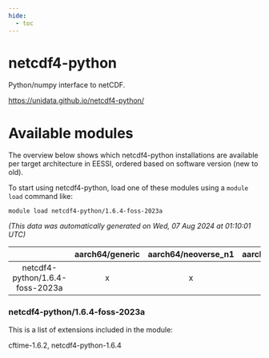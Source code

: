 ```yaml
---
hide:
  - toc
---
```


netcdf4-python
==============


Python/numpy interface to netCDF.

https://unidata.github.io/netcdf4-python/
# Available modules


The overview below shows which netcdf4-python installations are available per target architecture in EESSI, ordered based on software version (new to old).

To start using netcdf4-python, load one of these modules using a `module load` command like:

```shell
module load netcdf4-python/1.6.4-foss-2023a
```

*(This data was automatically generated on Wed, 07 Aug 2024 at 01:10:01 UTC)*  

| |aarch64/generic|aarch64/neoverse_n1|aarch64/neoverse_v1|x86_64/generic|x86_64/amd/zen2|x86_64/amd/zen3|x86_64/amd/zen4|x86_64/intel/haswell|x86_64/intel/skylake_avx512|
| :---: | :---: | :---: | :---: | :---: | :---: | :---: | :---: | :---: | :---: |
|netcdf4-python/1.6.4-foss-2023a|x|x|x|x|x|x|x|x|x|


### netcdf4-python/1.6.4-foss-2023a

This is a list of extensions included in the module:

cftime-1.6.2, netcdf4-python-1.6.4
